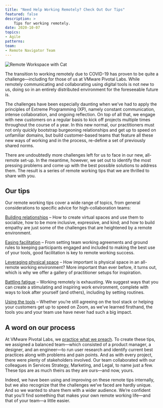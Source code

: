 ```yaml
---
title: "Need Help Working Remotely? Check Out Our Tips"
featured: false
description: >
    Tips for working remotely.
date: 2020-10-07
topics:
- Agile
patterns:
team: 
- Remote Navigator Team
---
```


![Remote Workspace with Cat](/images/blogs/remote-tips/remote-workspace.jpg)

The transition to working remotely due to COVID-19 has proven to be quite a challenge—including for those of us at VMware Pivotal Labs. While remotely communicating and collaborating using digital tools is not new to us, doing so in an entirely distributed environment for the foreseeable future is. 

The challenges have been especially daunting when we’ve had to apply the principles of Extreme Programming (XP), namely constant communication, intense collaboration, and ongoing reflection. On top of all that, we engage with new customers on a regular basis to kick off projects multiple times throughout the course of a year. In this new normal, our practitioners must not only quickly bootstrap burgeoning relationships and get up to speed on unfamiliar  domains, but build customer-based teams that feature all these new ways of working and in the process, re-define a set of previously shared norms.

There are undoubtedly more challenges left for us to face in our new, all-remote set-up. In the meantime, however, we set out to identify the most pressing problems and come up with the best possible solutions to address them. The result is a series of remote working tips that we are thrilled to share with you.

## Our tips

Our remote working tips cover a wide range of topics, from general considerations to specific advice for high-collaboration teams:

[Building relationships](https://tanzu.vmware.com/developer/guides/agile/remote-tips-building-relationships/) – How to create virtual spaces and use them to socialize, how to be more inclusive, expressive, and kind; and how to build empathy are just some of the challenges that are heightened by a remote environment. 

[Easing facilitation](https://tanzu.vmware.com/developer/guides/agile/remote-tips-facillitation/) – From setting team working agreements and ground rules to keeping participants engaged and included to making the best use of your tools, good facilitation is key to remote working success.

[Leveraging physical space](https://tanzu.vmware.com/developer/guides/agile/remote-tips-physical-space/) – How important is physical space in an all-remote working environment? More important than ever before, it turns out, which is why we offer a gallery of practitioner setups for inspiration.

[Battling fatigue](https://tanzu.vmware.com/developer/guides/agile/remote-tips-remote-is-exhausing/) – Working remotely is exhausting. We suggest ways that you can create a stimulating and inspiring work environment, complete with ways to look after yourself (and others), including by setting routines.

[Using the tools](https://tanzu.vmware.com/developer/guides/agile/remote-tips-tools-and-tips/) – Whether you’re still agreeing on the tool stack or helping your customers get up to speed on Zoom, as we’ve learned firsthand, the tools you and your team use have never had such a big impact. 

## A word on our process

At VMware Pivotal Labs, we [practice what we preach](https://tanzu.vmware.com/app-development). To create these tips, we assigned a balanced team—which consisted of a product manager, a designer, and an engineer—to run user research and identify current best practices along with problems and pain points. And as with every project, there were plenty of stakeholders involved. Our team collaborated with our colleagues in Services Strategy, Marketing, and Legal, to name just a few. These tips are as much theirs as they are ours—and now, yours.

Indeed, we have been using and improving on these remote tips internally, but we also recognize that the challenges we’ve faced are hardly unique. And so we wanted to share them with a wider audience. We’re confident that you’ll find something that makes your own remote working life—and that of your team—a little easier. 
